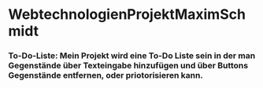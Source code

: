 # WebtechnologienProjektMaximSchmidt


### To-Do-Liste: Mein Projekt wird eine To-Do Liste sein in der man Gegenstände über Texteingabe hinzufügen und über Buttons Gegenstände entfernen, oder priotorisieren kann.
